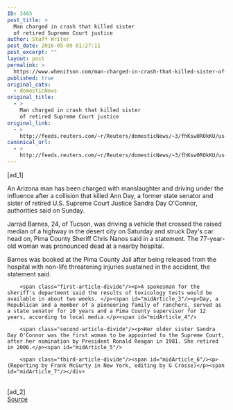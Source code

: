 ```yaml
---
ID: 3465
post_title: >
  Man charged in crash that killed sister
  of retired Supreme Court justice
author: Staff Writer
post_date: 2016-05-09 01:27:11
post_excerpt: ""
layout: post
permalink: >
  https://www.whenitson.com/man-charged-in-crash-that-killed-sister-of-retired-supreme-court-justice/
published: true
original_cats:
  - domesticNews
original_title:
  - >
    Man charged in crash that killed sister
    of retired Supreme Court justice
original_link:
  - >
    http://feeds.reuters.com/~r/Reuters/domesticNews/~3/fhKsw0ROkKU/us-arizona-day-idUSKCN0XZ0UR
canonical_url:
  - >
    http://feeds.reuters.com/~r/Reuters/domesticNews/~3/fhKsw0ROkKU/us-arizona-day-idUSKCN0XZ0UR
---
```

 [ad_1]
<br><div id="articleText">
<span id="midArticle_start"/>

<span class="focusParagraph" readability="6"><p><span class="articleLocatio&lt;/span&gt;n">An Arizona man has been charged with manslaughter and driving under the influence after a collision that killed Ann Day, a former state senator and sister of retired U.S. Supreme Court Justice Sandra Day O'Connor, authorities said on Sunday.</span></p></span><span id="midArticle_0"/><p>Jarrad Barnes, 24, of Tucson, was driving a vehicle that crossed the raised median of a highway in the desert city on Saturday and struck Day's car head on, Pima County Sheriff Chris Nanos said in a statement. The 77-year-old woman was pronounced dead at a nearby hospital.</p><span id="midArticle_1"/><p>Barnes was booked at the Pima County Jail after being released from the hospital with non-life threatening injuries sustained in the accident, the statement said.</p><span id="midArticle_2"/>
        
        <span class="first-article-divide"/><p>A spokesman for the sheriff's department said the results of toxicology tests would be available in about two weeks. </p><span id="midArticle_3"/><p>Day, a Republican and a member of a pioneering family of ranchers, served as a state senator for 10 years and a Pima County supervisor for 12 years, according to local media.</p><span id="midArticle_4"/>
        
        <span class="second-article-divide"/><p>Her older sister Sandra Day O'Connor was the first woman to be appointed to the Supreme Court, after her nomination by President Ronald Reagan in 1981. She retired in 2006.</p><span id="midArticle_5"/>
        
        <span class="third-article-divide"/><span id="midArticle_6"/><p> (Reporting by Frank McGurty in New York, editing by G Crosse)</p><span id="midArticle_7"/></div>
<br>[ad_2]
<br><a href="http://feeds.reuters.com/~r/Reuters/domesticNews/~3/fhKsw0ROkKU/us-arizona-day-idUSKCN0XZ0UR">Source </a>